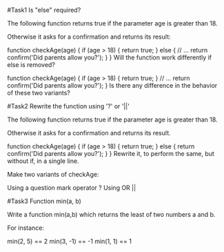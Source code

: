 #Task1 Is "else" required?

The following function returns true if the parameter age is greater than 18.

Otherwise it asks for a confirmation and returns its result:

function checkAge(age) {
  if (age > 18) {
    return true;
  } else {
    // ...
    return confirm('Did parents allow you?');
  }
}
Will the function work differently if else is removed?

function checkAge(age) {
  if (age > 18) {
    return true;
  }
  // ...
  return confirm('Did parents allow you?');
}
Is there any difference in the behavior of these two variants?

#Task2 Rewrite the function using '?' or '||'

The following function returns true if the parameter age is greater than 18.

Otherwise it asks for a confirmation and returns its result.

function checkAge(age) {
  if (age > 18) {
    return true;
  } else {
    return confirm('Did parents allow you?');
  }
}
Rewrite it, to perform the same, but without if, in a single line.

Make two variants of checkAge:

Using a question mark operator ?
Using OR ||


#Task3 Function min(a, b)

Write a function min(a,b) which returns the least of two numbers a and b.

For instance:

min(2, 5) == 2
min(3, -1) == -1
min(1, 1) == 1
